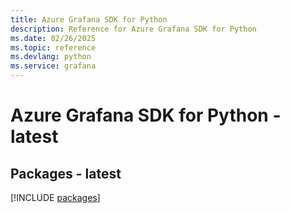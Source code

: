 ```yaml
---
title: Azure Grafana SDK for Python
description: Reference for Azure Grafana SDK for Python
ms.date: 02/26/2025
ms.topic: reference
ms.devlang: python
ms.service: grafana
---
```

# Azure Grafana SDK for Python - latest
## Packages - latest
[!INCLUDE [packages](grafana-index.md)]